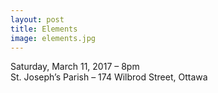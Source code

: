 ```yaml
---
layout: post
title: Elements 
image: elements.jpg
---
```


Saturday, March 11, 2017 – 8pm    
St. Joseph’s Parish – 174 Wilbrod Street, Ottawa   